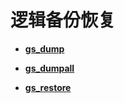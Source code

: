 # 逻辑备份恢复<a name="ZH-CN_TOPIC_0289897021"></a>

-   **[gs\_dump](gs_dump.md)**  

-   **[gs\_dumpall](gs_dumpall.md)**  

-   **[gs\_restore](gs_restore.md)**  


